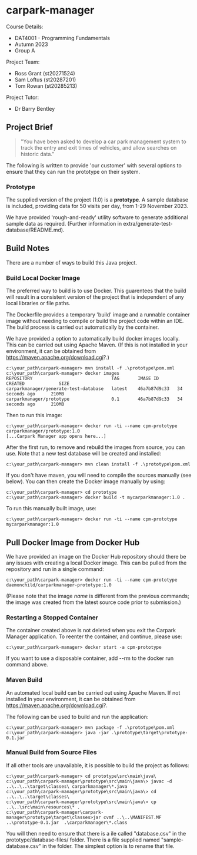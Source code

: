 # carpark-manager

Course Details:
- DAT4001 - Programming Fundamentals
- Autumn 2023
- Group A

Project Team:
- Ross Grant (st20271524)
- Sam Loftus (st20287201)
- Tom Rowan (st20285213) 

Project Tutor:
- Dr Barry Bentley

## Project Brief

>"You have been asked to develop a car park management system to track the entry and exit times of vehicles, and allow searches on historic data."

The following is written to provide 'our customer' with several options to ensure that they can run the prototype on their system.

### Prototype
The supplied version of the project (1.0) is a **prototype**. A sample database is included, providing data for 50 visits per day, from 1-29 November 2023.

We have provided 'rough-and-ready' utility software to generate additional sample data as required. (Further information in extra/generate-test-database/README.md).

## Build Notes

There are a number of ways to build this Java project.

### Build Local Docker Image

The preferred way to build is to use Docker. This guarentees that the build will result in a consistent version of the project that is independent of any local libraries or file paths.

The Dockerfile provides a temporary 'build' image and a runnable container image without needing to compile or build the project code within an IDE. The build process is carried out automatically by the container.

We have provided a option to automatically build docker images locally.  This can be carried out using Apache Maven. (If this is not installed in your environment, it can be obtained from https://maven.apache.org/download.cgi?.)

```
c:\your_path\carpark-manager> mvn install -f .\prototype\pom.xml
c:\your_path\carpark-manager> docker images
REPOSITORY                              TAG       IMAGE ID       CREATED             SIZE
carparkmanager/generate-test-database   latest    46a7b87d9c33   34 seconds ago      210MB
carparkmanager/prototype                0.1       46a7b87d9c33   34 seconds ago      210MB
```

Then to run this image:

```
c:\your_path\carpark-manager> docker run -ti --name cpm-prototype carparkmanager/prototype:1.0
[...Carpark Manager app opens here...]
```

After the first run, to remove and rebuild the images from source, you can use. Note that a new test database will be created and installed:

```
c:\your_path\carpark-manager> mvn clean install -f .\prototype\pom.xml
```

If you don't have maven, you will need to compile the sources manually (see below). You can then create the Docker image manually by using:

```
c:\your_path\carpark-manager> cd prototype
c:\your_path\carpark-manager> docker build -t mycarparkmanager:1.0 .

```
To run this manually built image, use:

```
c:\your_path\carpark-manager> docker run -ti --name cpm-prototype  mycarparkmanager:1.0 
```



## Pull Docker Image from Docker Hub

We have provided an image on the Docker Hub repository should there be any issues with creating a local Docker image. This can be pulled from the repository and run in a single command: 

```
c:\your_path\carpark-manager> docker run -ti --name cpm-prototype daemonchild/carparkmanager-prototype:1.0
```

(Please note that the image *name* is different from the previous commands; the image was created from the latest source code prior to submission.)

### Restarting a Stopped Container

The container created above is not deleted when you exit the Carpark Manager application. To reenter the container, and continue, please use:

```
c:\your_path\carpark-manager> docker start -a cpm-prototype
```

If you want to use a disposable container, add --rm to the docker run command above.


### Maven Build

An automated local build can be carried out using Apache Maven.
If not installed in your environment, it can be obtained from https://maven.apache.org/download.cgi?. 

The following can be used to build and run the application:


```
c:\your_path\carpark-manager> mvn package -f .\prototype\pom.xml
c:\your_path\carpark-manager> java -jar .\prototype\target\prototype-0.1.jar
```

### Manual Build from Source Files

If all other tools are unavailable, it is possible to build the project as follows:

```
c:\your_path\carpark-manager> cd prototype\src\main\java\
c:\your_path\carpark-manager\prototype\src\main\java\> javac -d ..\..\..\target\classes\ carparkmanager\*.java
c:\your_path\carpark-manager\prototype\src\main\java\> cd ..\..\..\target\classes\
c:\your_path\carpark-manager\prototype\src\main\java\> cp ..\..\src\main\resources\* .
c:\your_path\carpark-manager\carpark-manager\prototype\target\classes>jar cvmf ..\..\MANIFEST.MF ..\prototype-0.1.jar  .\carparkmanager\*.class
```

You will then need to ensure that there is a ile called "database.csv" in the prototype/database-files/ folder. There is a file supplied named "sample-database.csv" in the folder. The simplest option is to rename that file.

